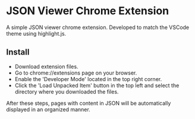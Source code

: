 # JSON Viewer Chrome Extension
A simple JSON viewer chrome extension. Developed to match the VSCode theme using highlight.js.

## Install
- Download extension files.
- Go to chrome://extensions page on your browser.
- Enable the 'Developer Mode' located in the top right corner.
- Click the 'Load Unpacked Item' button in the top left and select the directory where you downloaded the files.

After these steps, pages with content in JSON will be automatically displayed in an organized manner.

